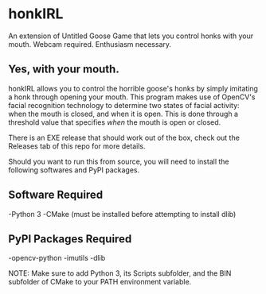 # honkIRL
An extension of Untitled Goose Game that lets you control honks with your mouth. Webcam required. Enthusiasm necessary.

## Yes, with your mouth.
honkIRL allows you to control the horrible goose's honks by simply imitating a honk through opening your mouth. This program makes use of OpenCV's facial recognition technology to determine two states of facial activity: when the mouth is closed, and when it is open. This is done through a threshold value that specifies *when* the mouth is open or closed.

There is an EXE release that should work out of the box, check out the Releases tab of this repo for more details.

Should you want to run this from source, you will need to install the following softwares and PyPI packages.

## Software Required
-Python 3
-CMake (must be installed before attempting to install dlib)

## PyPI Packages Required
-opencv-python
-imutils
-dlib

NOTE: Make sure to add Python 3, its Scripts subfolder, and the BIN subfolder of CMake to your PATH environment variable.
